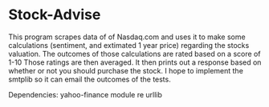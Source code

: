 # Stock-Advise
This program scrapes data of of Nasdaq.com and uses it to make some calculations (sentiment, and extimated 1 year price) regarding the stocks valuation. The outcomes of those calculations are rated based on a score of 1-10
Those ratings are then averaged. It then prints out a response based on whether or not you should purchase the stock.
I hope to implement the smtplib so it can email the outcomes of the tests.

Dependencies:
yahoo-finance module
re
urllib
